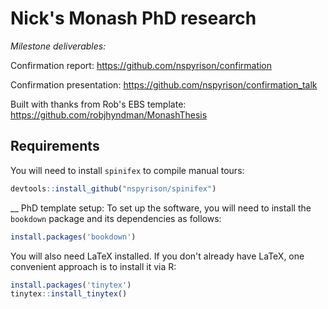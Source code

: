 Nick's Monash PhD research
==========================

*Milestone deliverables:* 

Confirmation report: https://github.com/nspyrison/confirmation 

Confirmation presentation: https://github.com/nspyrison/confirmation_talk 


Built with thanks from Rob's EBS template: https://github.com/robjhyndman/MonashThesis


## Requirements

You will need to install `spinifex` to compile manual tours:

```r
devtools::install_github("nspyrison/spinifex")
```

__ PhD template setup:
To set up the software, you will need to install the `bookdown` package and its dependencies as follows:

```r
install.packages('bookdown')
```

You will also need LaTeX installed. If you don't already have LaTeX, one convenient approach is to install it via R:

```r
install.packages('tinytex')
tinytex::install_tinytex()
```
